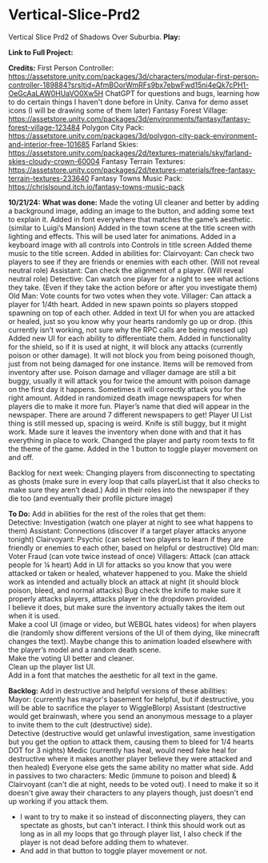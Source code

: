 # Vertical-Slice-Prd2
Vertical Slice Prd2 of Shadows Over Suburbia. 
**Play:**

**Link to Full Project:**

**Credits:**
First Person Controller: https://assetstore.unity.com/packages/3d/characters/modular-first-person-controller-189884?srsltid=AfmBOorWmRFs9bx7ebwFwd15ni4eQk7cPH1-OeGcAaLAW0HUaVO0Xw5H
ChatGPT for questions and bugs, learning how to do certain things I haven't done before in Unity.
Canva for demo asset icons (I will be drawing some of them later) 
Fantasy Forest Village: https://assetstore.unity.com/packages/3d/environments/fantasy/fantasy-forest-village-123484
Polygon City Pack: 
https://assetstore.unity.com/packages/3d/polygon-city-pack-environment-and-interior-free-101685
Farland Skies:
https://assetstore.unity.com/packages/2d/textures-materials/sky/farland-skies-cloudy-crown-60004
Fantasy Terrain Textures: 
https://assetstore.unity.com/packages/2d/textures-materials/free-fantasy-terrain-textures-233640
Fantasy Towns Music Pack: 
https://chrislsound.itch.io/fantasy-towns-music-pack

**10/21/24:**
**What was done:**
Made the voting UI cleaner and better by adding a background image, adding an image to the button, and adding some text to explain it. 
Added in font everywhere that matches the game’s aesthetic. (similar to Luigi’s Mansion)
Added in the town scene at the title screen with lighting and effects. This will be used later for animations. 
Added in a keyboard image with all controls into Controls in title screen
Added theme music to the title screen. 
Added in abilities for:
Clairvoyant: Can check two players to see if they are friends or enemies with each other. (Will not reveal neutral role)
Assistant: Can check the alignment of a player. (Will reveal neutral role)
Detective: Can watch one player for a night to see what actions they take. (Even if they take the action before or after you investigate them)
Old Man: Vote counts for two votes when they vote. 
Villager: Can attack a player for 1/4th heart. 
Added in new spawn points so players stopped spawning on top of each other. 
Added in text UI for when you are attacked or healed, just so you know why your hearts randomly go up or drop. (this currently isn’t working, not sure why the RPC calls are being messed up)
Added new UI for each ability to differentiate them. 
Added in functionality for the shield, so if it is used at night, it will block any attacks (currently poison or other damage). It will not block you from being poisoned though, just from not being damaged for one instance. 
Items will be removed from inventory after use. 
Poison damage and villager damage are still a bit buggy, usually it will attack you for twice the amount with poison damage on the first day it happens. Sometimes it will correctly attack you for the right amount. 
Added in randomized death image newspapers for when players die to make it more fun. Player’s name that died will appear in the newspaper. There are around 7 different newspapers to get!
Player UI List thing is still messed up, spacing is weird. 
Knife is still buggy, but it might work. Made sure it leaves the inventory when done with and that it has everything in place to work. 
Changed the player and party room texts to fit the theme of the game. 
Added in the 1 button to toggle player movement on and off. 

Backlog for next week: 
Changing players from disconnecting to spectating as ghosts (make sure in every loop that calls playerList that it also checks to make sure they aren’t dead.)
Add in their roles into the newspaper if they die too (and eventually their profile picture image)

**To Do:**
Add in abilities for the rest of the roles that get them:  
Detective: Investigation (watch one player at night to see what happens to them) 
Assistant: Connections (discover if a target player attacks anyone tonight) 
Clairvoyant: Psychic (can select two players to learn if they are friendly or enemies to each other, based on helpful or destructive) 
Old man: Voter Fraud (can vote twice instead of once) 
Villagers: Attack (can attack people for ¼ heart) 
Add in UI for attacks so you know that you were attacked or taken or healed, whatever happened to you. 
Make the shield work as intended and actually block an attack at night (it should block poison, bleed, and normal attacks) 
Bug check the knife to make sure it properly attacks players, attacks player in the dropdown provided.  
I believe it does, but make sure the inventory actually takes the item out when it is used.  
Make a cool UI (image or video, but WEBGL hates videos) for when players die (randomly show different versions of the UI of them dying, like minecraft changes the text). Maybe change this to animation loaded elsewhere with the player’s model and a random death scene.  
Make the voting UI better and cleaner.  
Clean up the player list UI.  
Add in a font that matches the aesthetic for all text in the game.

**Backlog:**
Add in destructive and helpful versions of these abilities:   
Mayor: (currently has mayor's basement for helpful, but if destructive, you will be able to sacrifice the player to WiggleBlorp) 
Assistant (destructive would get brainwash, where you send an anonymous message to a player to invite them to the cult (destructive) side).  
Detective (destructive would get unlawful investigation, same investigation but you get the option to attack them, causing them to bleed for 1/4 hearts DOT for 3 nights) 
Medic (currently has heal, would need fake heal for destructive where it makes another player believe they were attacked and then healed) 
Everyone else gets the same ability no matter what side. 
Add in passives to two characters: Medic (immune to poison and bleed) & Clairvoyant (can't die at night, needs to be voted out). I need to make it so it doesn't give away their characters to any players though, just doesn't end up working if you attack them. 
- I want to try to make it so instead of disconnecting players, they can spectate as ghosts, but can't interact. I think this should work out as long as in all my loops that go through player list, I also check if the player is not dead before adding them to whatever.
- And add in that button to toggle player movement or not.

